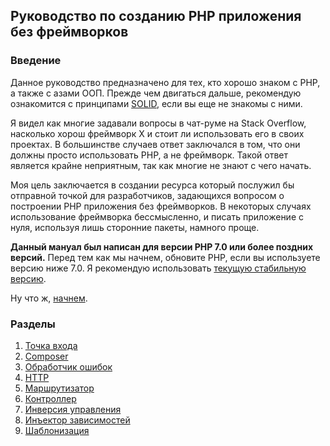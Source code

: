 ## Руководство по созданию PHP приложения без фреймворков

### Введение

Данное руководство предназначено для тех, кто хорошо знаком с PHP, а также с азами ООП. Прежде чем двигаться дальше, рекомендую ознакомится с принципами [SOLID](https://ru.wikipedia.org/wiki/SOLID_(%D0%BE%D0%B1%D1%8A%D0%B5%D0%BA%D1%82%D0%BD%D0%BE-%D0%BE%D1%80%D0%B8%D0%B5%D0%BD%D1%82%D0%B8%D1%80%D0%BE%D0%B2%D0%B0%D0%BD%D0%BD%D0%BE%D0%B5_%D0%BF%D1%80%D0%BE%D0%B3%D1%80%D0%B0%D0%BC%D0%BC%D0%B8%D1%80%D0%BE%D0%B2%D0%B0%D0%BD%D0%B8%D0%B5)), если вы еще не знакомы с ними.

Я видел как многие задавали вопросы в чат-руме на Stack Overflow, насколько хорош фреймворк X и стоит ли использовать его в своих проектах. В большинстве случаев ответ заключался в том, что они должны просто использовать PHP, а не фреймворк. Такой ответ является крайне неприятным, так как многие не знают с чего начать.

Моя цель заключается в создании ресурса который послужил бы отправной точкой для разработчиков, задающихся вопросом о построении PHP приложения без фреймворков. В некоторых случаях использование фреймворка бессмысленно, и писать приложение с нуля, используя лишь сторонние пакеты, намного проще.

**Данный мануал был написан для версии PHP 7.0 или более поздних версий.** Перед тем как мы начнем, обновите PHP, если вы используете версию ниже 7.0. Я рекомендую использовать [текущую стабильную версию](http://php.net/downloads.php).

Ну что ж, [начнем](01-front-controller.md).

### Разделы

1. [Точка входа](01-front-controller.md)
2. [Composer](02-composer.md)
3. [Обработчик ошибок](03-error-handler.md)
4. [HTTP](04-http.md)
5. [Маршрутизатор](05-router.md)
6. [Контроллер](06-controller.md)
7. [Инверсия управления](07-inversion-of-control.md)
8. [Инъектор зависимостей](08-dependency-injector.md)
9. [Шаблонизация](09-templating.md)
